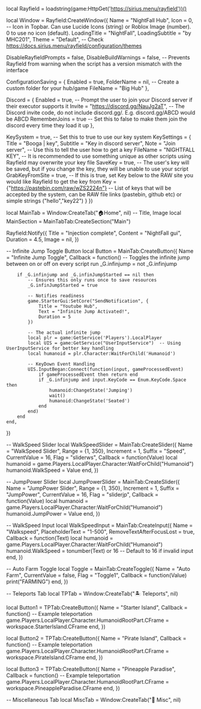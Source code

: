 local Rayfield = loadstring(game:HttpGet('https://sirius.menu/rayfield'))()

local Window = Rayfield:CreateWindow({
   Name = "NightFall Hub",
   Icon = 0, -- Icon in Topbar. Can use Lucide Icons (string) or Roblox Image (number). 0 to use no icon (default).
   LoadingTitle = "NightFall",
   LoadingSubtitle = "by MHC201",
   Theme = "Default", -- Check https://docs.sirius.menu/rayfield/configuration/themes

   DisableRayfieldPrompts = false,
   DisableBuildWarnings = false, -- Prevents Rayfield from warning when the script has a version mismatch with the interface

   ConfigurationSaving = {
      Enabled = true,
      FolderName = nil, -- Create a custom folder for your hub/game
      FileName = "Big Hub"
   },

   Discord = {
      Enabled = true, -- Prompt the user to join your Discord server if their executor supports it
      Invite = "https://discord.gg/NauJg2aT", -- The Discord invite code, do not include discord.gg/. E.g. discord.gg/ABCD would be ABCD
      RememberJoins = true -- Set this to false to make them join the discord every time they load it up
   },

   KeySystem = true, -- Set this to true to use our key system
   KeySettings = {
      Title = "Booga | key",
      Subtitle = "Key in discord server",
      Note = "Join server", -- Use this to tell the user how to get a key
      FileName = "NIGHTFALL KEY", -- It is recommended to use something unique as other scripts using Rayfield may overwrite your key file
      SaveKey = true, -- The user's key will be saved, but if you change the key, they will be unable to use your script
      GrabKeyFromSite = true, -- If this is true, set Key below to the RAW site you would like Rayfield to get the key from
      Key = {"https://pastebin.com/raw/wZS2224n"} -- List of keys that will be accepted by the system, can be RAW file links (pastebin, github etc) or simple strings ("hello","key22")
   }
})

local MainTab = Window:CreateTab("🏠Home", nil) -- Title, Image
local MainSection = MainTabTab:CreateSection("Main")

Rayfield:Notify({
   Title = "Injection complete",
   Content = "NightFall gui",
   Duration = 4.5,
   Image = nil,
})

-- Infinite Jump Toggle Button
local Button = MainTab:CreateButton({
    Name = "Infinite Jump Toggle",
    Callback = function()
        -- Toggles the infinite jump between on or off on every script run
        _G.infinjump = not _G.infinjump

        if _G.infinjump and _G.infinJumpStarted == nil then
            -- Ensures this only runs once to save resources
            _G.infinJumpStarted = true
            
            -- Notifies readiness
            game.StarterGui:SetCore("SendNotification", {
                Title = "Youtube Hub", 
                Text = "Infinite Jump Activated!", 
                Duration = 5
            })

            -- The actual infinite jump
            local plr = game:GetService('Players').LocalPlayer
            local UIS = game:GetService("UserInputService")  -- Using UserInputService for better key handling
            local humanoid = plr.Character:WaitForChild('Humanoid')

            -- KeyDown Event Handling
            UIS.InputBegan:Connect(function(input, gameProcessedEvent)
                if gameProcessedEvent then return end
                if _G.infinjump and input.KeyCode == Enum.KeyCode.Space then
                    humanoid:ChangeState('Jumping')
                    wait()
                    humanoid:ChangeState('Seated')
                end
            end)
        end
    end,
})

-- WalkSpeed Slider
local WalkSpeedSlider = MainTab:CreateSlider({
    Name = "WalkSpeed Slider",
    Range = {1, 350},
    Increment = 1,
    Suffix = "Speed",
    CurrentValue = 16,
    Flag = "sliderws",
    Callback = function(Value)
        local humanoid = game.Players.LocalPlayer.Character:WaitForChild("Humanoid")
        humanoid.WalkSpeed = Value
    end,
})

-- JumpPower Slider
local JumpPowerSlider = MainTab:CreateSlider({
    Name = "JumpPower Slider",
    Range = {1, 350},
    Increment = 1,
    Suffix = "JumpPower",
    CurrentValue = 16,
    Flag = "sliderjp",
    Callback = function(Value)
        local humanoid = game.Players.LocalPlayer.Character:WaitForChild("Humanoid")
        humanoid.JumpPower = Value
    end,
})

-- WalkSpeed Input
local WalkSpeedInput = MainTab:CreateInput({
    Name = "Walkspeed",
    PlaceholderText = "1-500",
    RemoveTextAfterFocusLost = true,
    Callback = function(Text)
        local humanoid = game.Players.LocalPlayer.Character:WaitForChild("Humanoid")
        humanoid.WalkSpeed = tonumber(Text) or 16  -- Default to 16 if invalid input
    end,
})

-- Auto Farm Toggle
local Toggle = MainTab:CreateToggle({
    Name = "Auto Farm",
    CurrentValue = false,
    Flag = "Toggle1",
    Callback = function(Value)
        print("FARMING")
    end,
})

-- Teleports Tab
local TPTab = Window:CreateTab("🏝 Teleports", nil)

local Button1 = TPTab:CreateButton({
    Name = "Starter Island",
    Callback = function()
        -- Example teleportation
        game.Players.LocalPlayer.Character.HumanoidRootPart.CFrame = workspace.StarterIsland.CFrame
    end,
})

local Button2 = TPTab:CreateButton({
    Name = "Pirate Island",
    Callback = function()
        -- Example teleportation
        game.Players.LocalPlayer.Character.HumanoidRootPart.CFrame = workspace.PirateIsland.CFrame
    end,
})

local Button3 = TPTab:CreateButton({
    Name = "Pineapple Paradise",
    Callback = function()
        -- Example teleportation
        game.Players.LocalPlayer.Character.HumanoidRootPart.CFrame = workspace.PineappleParadise.CFrame
    end,
})

-- Miscellaneous Tab
local MiscTab = Window:CreateTab("🎲 Misc", nil)
